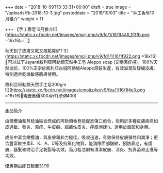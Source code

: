 +++
date = "2018-10-09T10:33:31+00:00"
draft = true
image = "/uploads/fb-2018-10-3.jpg"
posteddate = "2018/10/03"
title = "手工香皂10月推介"
weight = 11

+++
【手工香皂10月推介![](https://static.xx.fbcdn.net/images/emoji.php/v9/fc/1/16/1f449_1f3fb.png =16x16)👉🏻】

 秋天到了皮膚又乾又痕點算好? ![](https://static.xx.fbcdn.net/images/emoji.php/v9/fd1/1/16/1f922.png =16x16)🤢可以試下Jayanti敘利亞阿勒頗天然手工皂 Aleppo soap (又稱濕疹梘)，100%天然成份，100%正宗於敘利亞古城阿勒坡Aleppo原裝生産，有效滋潤及舒緩皮膚。特別適合乾燥敏感肌膚使用。

 敘利亞阿勒頗天然手工皂200gm   
 ![](https://static.xx.fbcdn.net/images/emoji.php/v9/fba/1/16/1f4e3.png =16x16)📣現優惠價$300兩件 (原價$400)

 ---------------------------------------------------------------  
 產品簡介

 由橄欖油和月桂油結合而成的阿勒頗香皂能促進傷口癒合，能用於多種皮膚疾病如皮過敏、發炎、濕疹、牛皮癬、細菌性皮炎、痤瘡(粉刺)。適用於面部和身體。

 成份中富含橄欖油，與皮膚親和力極佳，吸收迅速，有效保持皮膚彈性和潤澤；更含豐富維生素E、K、A、D等及抗氧化物質，能消除面部皺紋，預防衰老，有護膚、護髮和防治手足乾裂等功效。而月桂油則有清潔皮膚、消炎、抗真菌和止癢等功效。

 優惠期由即日起至31/10